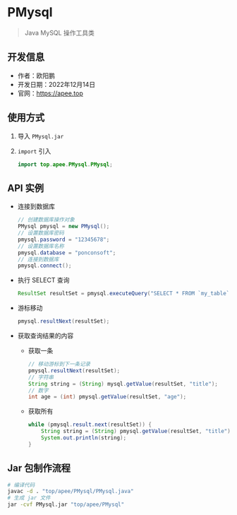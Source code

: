 # PMysql

> Java MySQL 操作工具类

## 开发信息

- 作者：欧阳鹏
- 开发日期：2022年12月14日
- 官网：https://apee.top

## 使用方式

1. 导入 `PMysql.jar`
2. `import` 引入

    ```java
    import top.apee.PMysql.PMysql;
    ```

## API 实例

- 连接到数据库

    ```java
    // 创建数据库操作对象
    PMysql pmysql = new PMysql();
    // 设置数据库密码
    pmysql.password = "12345678";
    // 设置数据库名称
    pmysql.database = "ponconsoft";
    // 连接到数据库
    pmysql.connect();
    ```

- 执行 SELECT 查询

    ```java
    ResultSet resultSet = pmysql.executeQuery("SELECT * FROM `my_table`");
    ```

- 游标移动

    ```java
    pmysql.resultNext(resultSet);
    ```

- 获取查询结果的内容
  - 获取一条

    ```java
    // 移动游标到下一条记录
    pmysql.resultNext(resultSet);
    // 字符串
    String string = (String) mysql.getValue(resultSet, "title");
    // 数字
    int age = (int) pmysql.getValue(resultSet, "age");
    ```

  - 获取所有

    ```java
    while (pmysql.result.next(resultSet)) {
        String string = (String) pmysql.getValue(resultSet, "title");
        System.out.println(string);
    }
    ```

## Jar 包制作流程

```bash
# 编译代码
javac -d . "top/apee/PMysql/PMysql.java"
# 生成 jar 文件
jar -cvf PMysql.jar "top/apee/PMysql"
```